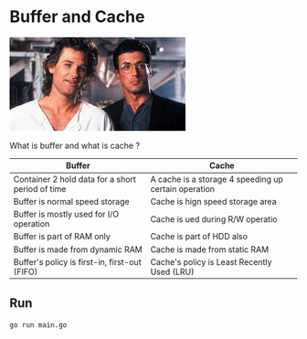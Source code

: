 # Buffer and Cache

![class_diagram](assets/tango_and_cash.jpg)

What is buffer and what is cache ?

| Buffer                                        | Cache                                                | 
|-----------------------------------------------|------------------------------------------------------|
| Container 2 hold data for a short period of time | A cache is a storage 4 speeding up certain operation | 
| Buffer is normal speed storage                | Cache is hign speed storage area                     | 
| Buffer is mostly used for I/O operation       | Cache is ued during R/W operatio                     |
| Buffer is part of RAM only                    | Cache is part of HDD also                            | 
| Buffer is made from dynamic RAM               | Cache is made from static RAM                        | 
| Buffer's policy is first-in, first-out (FIFO) | Cache's policy is Least Recently Used (LRU)          |


## Run

```shell
go run main.go

 
```
 
